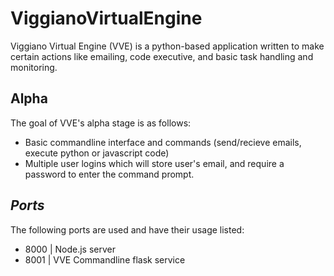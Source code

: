 # ViggianoVirtualEngine
Viggiano Virtual Engine (VVE) is a python-based application written to make certain actions like emailing, code executive, and basic task handling and monitoring.


**Alpha**
----------
The goal of VVE's alpha stage is as follows:
  - Basic commandline interface and commands (send/recieve emails, execute python or javascript code)
  - Multiple user logins which will store user's email, and require a password to enter the command prompt.

*Ports*
---------
The following ports are used and have their usage listed:
 - 8000 | Node.js server
 - 8001 | VVE Commandline flask service
